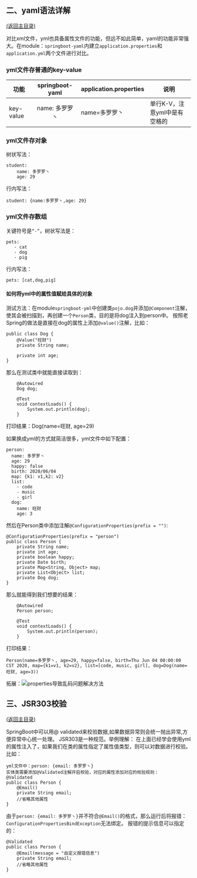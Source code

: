 ## 二、yaml语法详解

[(返回主目录)](https://github.com/MajorTooooom/SpringBoot)

对比xml文件，yml也具备属性文件的功能，但远不如此简单，yaml的功能非常强大。在module：`springboot-yaml`内建立`application.properties`和`application.yml`两个文件进行对比。

### yml文件存普通的key-value

| 功能  | springboot-yaml | application.properties    | 说明  |
|-------|:---:|-----------|-------|
| key-value  | name: 多罗罗丶 | name=多罗罗丶     | 单行K-V，注意yml中是有空格的 |

### yml文件存对象

树状写法：

```
student:
    name: 多罗罗丶
    age: 29
```

行内写法：
```
student: {name:多罗罗丶,age: 29}
```
### yml文件存数组

关键符号是`“-”`，树状写法是：
```
pets:
   - cat
   - dog
   - pig
```
行内写法：
```
pets: [cat,dog,pig]
```

#### 如何将yml中的属性值赋给具体的对象

测试方法：在module`springboot-yml`中创建类`pojo.dog`并添加`@Component`注解，使其会被扫描到，再创建一个`Person`类，目的是将dog注入到person中。
按照老Spring的做法是直接在dog的属性上添加`@value()`注解，比如：
```
public class Dog {
    @Value("旺财")
    private String name;
    
    private int age;
}
```
那么在测试类中就能直接读取到：

```
    @Autowired
    Dog dog;

    @Test
    void contextLoads() {
        System.out.println(dog);
    }
```
打印结果：Dog(name=旺财, age=29)

如果换成yml的方式就简洁很多，yml文件中如下配置：
```
person:
  name: 多罗罗丶
  age: 29
  happy: false
  birth: 2020/06/04
  map: {k1: v1,k2: v2}
  list:
    - code
    - music
    - girl
  dog:
    name: 旺财
    age: 3
```
然后在Person类中添加注解`@ConfigurationProperties(prefix = "")`:
```
@ConfigurationProperties(prefix = "person")
public class Person {
    private String name;
    private int age;
    private boolean happy;
    private Date birth;
    private Map<String, Object> map;
    private List<Object> list;
    private Dog dog;
}
```
那么就能得到我们想要的结果：
```
    @Autowired
    Person person;

    @Test
    void contextLoads() {
        System.out.println(person);
    }
```
打印结果：
```
Person(name=多罗罗丶, age=29, happy=false, birth=Thu Jun 04 00:00:00 CST 2020, map={k1=v1, k2=v2}, list=[code, music, girl], dog=Dog(name=旺财, age=3))
```

拓展：![properties导致乱码问题解决方法](https://github.com/MajorTooooom/SpringBoot/blob/master/springboot-api/src/main/resources/static/images/properties%E6%96%87%E4%BB%B6%E4%B9%B1%E7%A0%81%E9%97%AE%E9%A2%98%E8%A7%A3%E5%86%B3%E6%96%B9%E6%B3%95.png)

## 三、JSR303校验

[(返回主目录)](https://github.com/MajorTooooom/SpringBoot)

SpringBoot中可以用@ validated来校验数据,如果数据异常则会统一抛出异常,方便异常中心统一处理。
JSR303是一种规范。举例理解：
在上面已经学会使用yml的属性注入了，如果我们在类的属性指定了属性值类型，则可以对数据进行校验。比如：
```
yml文件中：person: {email: 多罗罗丶}
实体类需要添加@Validated注解开启校验，对应的属性添加对应的校验规则：
@Validated
public class Person {
    @Email()
    private String email;
    //省略其他属性
}
```
由于`person: {email: 多罗罗丶}`并不符合`@Email()`的格式，那么运行后将报错：`ConfigurationPropertiesBindException`无法绑定。
报错的提示信息可以指定的：
```
@Validated
public class Person {
    @Email(message = "自定义报错信息")
    private String email;
    //省略其他属性
}
```